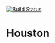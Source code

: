[![Build Status](https://travis-ci.com/dsych/crypto-advisor.svg?branch=main)](https://travis-ci.com/dsych/crypto-advisor)
# Houston
